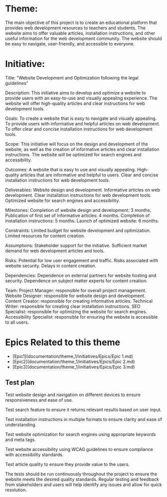 # Theme: 
The main objective of this project is to create an educational platform that provides web development resources to teachers and students. The website aims to offer valuable articles, installation instructions, and other useful information for the web development community. The website should be easy to navigate, user-friendly, and accessible to everyone.

# Initiative:
Title: "Website Development and Optimization following the legal guidelines"

Description: This initiative aims to develop and optimize a website to provide users with an easy-to-use and visually appealing experience. The website will offer high-quality articles and clear instructions for web development tools.

Goals: To create a website that is easy to navigate and visually appealing.
       To provide users with informative and helpful articles on web development.
       To offer clear and concise installation instructions for web development tools.

Scope: This initiative will focus on the design and development of the website, as well as the creation of informative articles and clear installation                 instructions. The website will be optimized for search engines and accessibility.

Outcomes: A website that is easy to use and visually appealing.
          High-quality articles that are informative and helpful to users.
          Clear and concise installation instructions for web development tools.

Deliverables: Website design and development.
              Informative articles on web development.
              Clear installation instructions for web development tools.
              Optimized website for search engines and accessibility.


Milestones: Completion of website design and development: 3 months.
            Publication of first set of informative articles: 4 months.
            Completion of installation instructions: 5 months.
            Launch of optimized website: 6 months.


Constraints: Limited budget for website development and optimization.
             Limited resources for content creation.

Assumptions: Stakeholder support for the initiative.
             Sufficient market demand for web development articles and tools.

Risks: Potential for low user engagement and traffic.
       Risks associated with website security.
       Delays in content creation.

Dependencies: Dependence on external partners for website hosting and security.
              Dependence on subject matter experts for content creation.

Team: Project Manager: responsible for overall project management.
      Website Designer: responsible for website design and development.
      Content Creator: responsible for creating informative articles.
      Technical Writer: responsible for creating clear installation instructions.
      SEO Specialist: responsible for optimizing the website for search engines.
      Accessibility Specialist: responsible for ensuring the website is accessible to all users.
# Epics Related to this theme
* [Epic1](documentation/theme_1/initiatives/Epics/Epic 1.md)
* [Epic2](documentation/theme_1/initiatives/Epics/Epic 2.md)
* [Epic3](documentation/theme_1/initiatives/Epics/Epic 3.md)
 

## Test plan
Test website design and navigation on different devices to ensure responsiveness and ease of use.

Test search feature to ensure it returns relevant results based on user input.

Test installation instructions in multiple formats to ensure clarity and ease of understanding.

Test website optimization for search engines using appropriate keywords and meta tags.

Test website accessibility using WCAG guidelines to ensure compliance with accessibility standards.

Test article quality to ensure they provide value to the users.

The tests should be run continuously throughout the project to ensure the website meets the desired quality standards. Regular testing and feedback from stakeholders and users will help identify any issues and allow for quick resolution.
